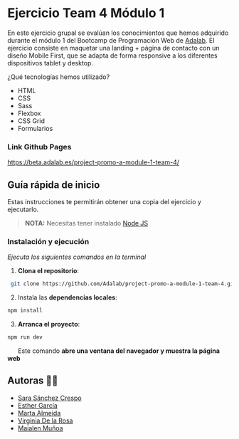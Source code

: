 # Ejercicio Team 4 Módulo 1

En este ejercicio grupal se evalúan los conocimientos que hemos adquirido durante el módulo 1 del Bootcamp de Programación Web de [Adalab](https://adalab.es). El ejercicio consiste en maquetar una landing + página de contacto con un diseño Mobile First, que se adapta de forma responsive a los diferentes dispositivos tablet y desktop. 

¿Qué tecnologías hemos utilizado?

- HTML
- CSS
- Sass
- Flexbox
- CSS Grid
- Formularios

### Link Github Pages 

https://beta.adalab.es/project-promo-a-module-1-team-4/

## Guía rápida de inicio 

Estas instrucciones te permitirán obtener una copia del ejercicio y ejecutarlo.

> **NOTA:** Necesitas tener instalado [Node JS](https://nodejs.org/)

### Instalación y ejecución 

_Ejecuta los siguientes comandos en la terminal_

1. **Clona el repositorio**:

```bash
 git clone https://github.com/Adalab/project-promo-a-module-1-team-4.git
```

2. Instala las **dependencias locales**:

```bash
npm install
```

3. **Arranca el proyecto**:

```bash
npm run dev
```

&nbsp; &nbsp; &nbsp; Este comando **abre una ventana del navegador y muestra la página web**

## Autoras 👩‍💻

- [Sara Sánchez Crespo](https://github.com/SaraSzCr)
- [Esther García](https://www.github.com/esgab)
- [Marta Almeida](https://github.com/Marta-Af)
- [Virginia De la Rosa](https://github.com/Vir19)
- [Maialen Muñoa](https://github.com/maialenmunoa)
